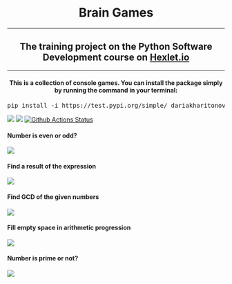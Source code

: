 <h1 style="text-align: center;">Brain Games</h1>

<hr />
<h2 style="text-align: center;"><span>The training project on the Python Software Development course on&nbsp;</span><a href="https://ru.hexlet.io/" rel="nofollow">Hexlet.io</a></h2>
<hr />
<h4 class="tw-data-text tw-text-large XcVN5d tw-ta" data-placeholder="Перевод" id="tw-target-text" dir="ltr" style="text-align: center;"><span lang="en">This is a collection of console games. You can install the package simply by running the command in your terminal:</span></h4>
<pre><span lang="en"><span>pip install -i https://test.pypi.org/simple/ dariakharitonova-brain-games</span></span></pre>
<p><span lang="en"></span></p>

<a href="https://codeclimate.com/github/codeclimate/codeclimate/maintainability"><img src="https://api.codeclimate.com/v1/badges/a99a88d28ad37a79dbf6/maintainability" /></a>
<a href="https://codeclimate.com/github/codeclimate/codeclimate/test_coverage"><img src="https://api.codeclimate.com/v1/badges/a99a88d28ad37a79dbf6/test_coverage" /></a>
[![Github Actions Status](https://github.com/DariaKharitonova/python-project-lvl1/workflows/Python%20CI/badge.svg)](https://github.com/DariaKharitonova/python-project-lvl1/actions)

<h4><span>Number is even or odd?</span></h4>
<a href="https://asciinema.org/a/QhvIpa6qKi4ncpLrccT7VD94B" target="_blank"><img src="https://asciinema.org/a/QhvIpa6qKi4ncpLrccT7VD94B.svg" /></a>
<h4><span>Find a result of the expression</span></h4>
<a href="https://asciinema.org/a/360758" target="_blank"><img src="https://asciinema.org/a/360758.svg" /></a>
<h4><span>Find GCD of the given numbers</span></h4>
<a href="https://asciinema.org/a/JAVyXcR6czWbSIAzNoOXEtBmV" target="_blank"><img src="https://asciinema.org/a/JAVyXcR6czWbSIAzNoOXEtBmV.svg" /></a>
<h4>Fill empty space in arithmetic progression</h4>
<a href="https://asciinema.org/a/3VQjsdwaqQRmJi3kqITU9uF0h" target="_blank"><img src="https://asciinema.org/a/3VQjsdwaqQRmJi3kqITU9uF0h.svg" /></a>
<h4><span>Number is prime or not?</span></h4>
<a href="https://asciinema.org/a/CHNRaSkJuHJKLd0TcciCXQlPx" target="_blank"><img src="https://asciinema.org/a/CHNRaSkJuHJKLd0TcciCXQlPx.svg" /></a>